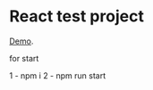 # React test project 

[Demo](https://bboygevorg.github.io/test-task).

for start

1 - npm i
2 - npm run start
